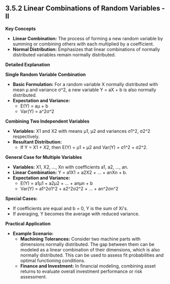 ## 3.5.2 Linear Combinations of Random Variables - II

**Key Concepts**

* **Linear Combination:** The process of forming a new random variable by summing or combining others with each multiplied by a coefficient.
* **Normal Distribution:** Emphasizes that linear combinations of normally distributed variables remain normally distributed.

**Detailed Explanation**

**Single Random Variable Combination**

* **Basic Formulation:** For a random variable X normally distributed with mean μ and variance σ^2, a new variable Y = aX + b is also normally distributed.
* **Expectation and Variance:**
    * E(Y) = aμ + b
    * Var(Y) = a^2σ^2

**Combining Two Independent Variables**

* **Variables:** X1 and X2 with means μ1, μ2 and variances σ1^2, σ2^2 respectively.
* **Resultant Distribution:**
    * If Y = X1 + X2, then E(Y) = μ1 + μ2 and Var(Y) = σ1^2 + σ2^2.

**General Case for Multiple Variables**

* **Variables:** X1, X2, ..., Xn with coefficients a1, a2, ..., an.
* **Linear Combination:** Y = a1X1 + a2X2 + ... + anXn + b.
* **Expectation and Variance:**
    * E(Y) = a1μ1 + a2μ2 + ... + anμn + b
    * Var(Y) = a1^2σ1^2 + a2^2σ2^2 + ... + an^2σn^2

**Special Cases:**

* If coefficients are equal and b = 0, Y is the sum of Xi's.
* If averaging, Y becomes the average with reduced variance.

**Practical Application**

* **Example Scenario:**
    * **Machining Tolerances:** Consider two machine parts with dimensions normally distributed. The gap between them can be modeled as a linear combination of their dimensions, which is also normally distributed. This can be used to assess fit probabilities and optimal functioning conditions.
    * **Finance and Investment:** In financial modeling, combining asset returns to evaluate overall investment performance or risk assessment.
